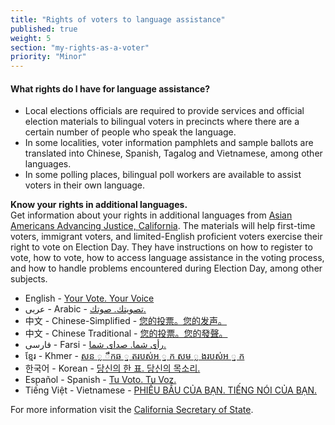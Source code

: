 ```yaml
---
title: "Rights of voters to language assistance"
published: true
weight: 5
section: "my-rights-as-a-voter"
priority: "Minor"
---
```

#### What rights do I have for language assistance?  
- Local elections officials are required to provide services and official election materials to bilingual voters in precincts where there are a certain number of people who speak the language.
- In some localities, voter information pamphlets and sample ballots are translated into Chinese, Spanish, Tagalog and Vietnamese, among other languages.
- In some polling places, bilingual poll workers are available to assist voters in their own language.  

**Know your rights in additional languages.**  
Get information about your rights in additional languages from [Asian Americans Advancing Justice, California](
https://www.advancingjustice-alc.org/know-your-voting-rights/). The materials will help first-time voters, immigrant voters, and limited-English proficient voters exercise their right to vote on Election Day. They have instructions on how to register to vote, how to vote, how to access language assistance in the voting process, and how to handle problems encountered during Election Day, among other subjects.  

- English - [Your Vote. Your Voice](https://www.advancingjustice-alc.org/wp-content/uploads/2021/08/English-Sept-2021-Recall-KYVR.pdf)
- عربى - Arabic - [تصويتك. صوتك.](https://www.advancingjustice-alc.org/wp-content/uploads/2021/08/Arabic-Sept-2021-Recall-KYVR-1.pdf)
- 中文 - Chinese-Simplified - [您的投票。您的发声。](https://www.advancingjustice-alc.org/wp-content/uploads/2021/08/Simplified-Chinese-Sept-2021-Recall-KYVR.pdf)
- 中文 - Chinese Traditional - [您的投票。您的發聲。](https://www.advancingjustice-alc.org/wp-content/uploads/2021/08/Traditional-Chinese-Sept-2021-Recall-KYVR.pdf)
- فارسی - Farsi - [رأی شما. صدای شما.](https://www.advancingjustice-alc.org/wp-content/uploads/2021/08/Farsi-Sept-2021-Recall-KYVR.pdf)
- ខ្មែរ - Khmer - [សន ្ល ឹកឆ ្ន តរបស់អ ្ន ក សម ្ល ងរបស់អ ្ន ក](https://www.advancingjustice-alc.org/wp-content/uploads/2021/08/Khmer-Sept-2021-Recall-KYVR.pdf)
- 한국어 - Korean - [당신의 한 표. 당신의 목소리.](https://www.advancingjustice-alc.org/wp-content/uploads/2021/08/Korean-Sept-2021-Recall-KYVR.pdf)
- Español - Spanish - [Tu Voto. Tu Voz.](https://drive.google.com/file/d/1va7qsTN9-Ga2ea5gZj_N1sv8xXo2cT6e/view?usp=sharing)
- Tiếng Việt - Vietnamese - [PHIẾU BẦU CỦA BẠN. TIẾNG NÓI CỦA BẠN.](https://www.advancingjustice-alc.org/wp-content/uploads/2021/08/Vietnamese-Sept-2021-Recall-KYVR.pdf)

For more information visit the [California Secretary of State](http://www.sos.ca.gov/elections/voting-resources/voting-california).